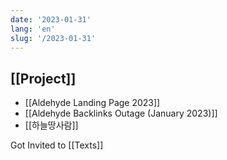 ```yaml
---
date: '2023-01-31'
lang: 'en'
slug: '/2023-01-31'
---
```


## [[Project]]

- [[Aldehyde Landing Page 2023]]
- [[Aldehyde Backlinks Outage (January 2023)]]
- [[하늘땅사람]]

Got Invited to [[Texts]]
